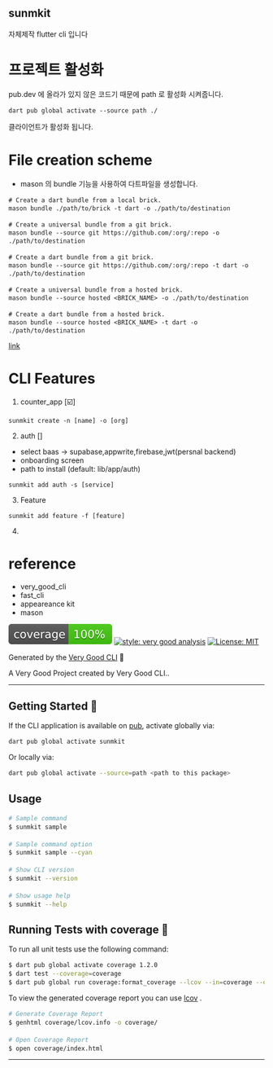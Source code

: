 ## sunmkit

자체제작 flutter cli 입니다

# 프로젝트 활성화

pub.dev 에 올라가 있지 않은 코드기 때문에 path 로 활성화 시켜줍니다.

```
dart pub global activate --source path ./

```

클라이언트가 활성화 됩니다.

# File creation scheme

- mason 의 bundle 기능을 사용하여 다트파일을 생성합니다.

```
# Create a dart bundle from a local brick.
mason bundle ./path/to/brick -t dart -o ./path/to/destination

# Create a universal bundle from a git brick.
mason bundle --source git https://github.com/:org/:repo -o ./path/to/destination

# Create a dart bundle from a git brick.
mason bundle --source git https://github.com/:org/:repo -t dart -o ./path/to/destination

# Create a universal bundle from a hosted brick.
mason bundle --source hosted <BRICK_NAME> -o ./path/to/destination

# Create a dart bundle from a hosted brick.
mason bundle --source hosted <BRICK_NAME> -t dart -o ./path/to/destination
```

[link](https://docs.brickhub.dev/mason-bundle)

# CLI Features

1. counter_app [☑️]

```
sunmkit create -n [name] -o [org]
```

2. auth []

- select baas -> supabase,appwrite,firebase,jwt(persnal backend)
- onboarding screen
- path to install (default: lib/app/auth)

```
sunmkit add auth -s [service]
```

3. Feature

```
sunmkit add feature -f [feature]
```

4.

# reference

- very_good_cli
- fast_cli
- appeareance kit
- mason

![coverage][coverage_badge]
[![style: very good analysis][very_good_analysis_badge]][very_good_analysis_link]
[![License: MIT][license_badge]][license_link]

Generated by the [Very Good CLI][very_good_cli_link] 🤖

A Very Good Project created by Very Good CLI..

---

## Getting Started 🚀

If the CLI application is available on [pub](https://pub.dev), activate globally via:

```sh
dart pub global activate sunmkit
```

Or locally via:

```sh
dart pub global activate --source=path <path to this package>
```

## Usage

```sh
# Sample command
$ sunmkit sample

# Sample command option
$ sunmkit sample --cyan

# Show CLI version
$ sunmkit --version

# Show usage help
$ sunmkit --help
```

## Running Tests with coverage 🧪

To run all unit tests use the following command:

```sh
$ dart pub global activate coverage 1.2.0
$ dart test --coverage=coverage
$ dart pub global run coverage:format_coverage --lcov --in=coverage --out=coverage/lcov.info
```

To view the generated coverage report you can use [lcov](https://github.com/linux-test-project/lcov)
.

```sh
# Generate Coverage Report
$ genhtml coverage/lcov.info -o coverage/

# Open Coverage Report
$ open coverage/index.html
```

---

[coverage_badge]: coverage_badge.svg
[license_badge]: https://img.shields.io/badge/license-MIT-blue.svg
[license_link]: https://opensource.org/licenses/MIT
[very_good_analysis_badge]: https://img.shields.io/badge/style-very_good_analysis-B22C89.svg
[very_good_analysis_link]: https://pub.dev/packages/very_good_analysis
[very_good_cli_link]: https://github.com/VeryGoodOpenSource/very_good_cli
